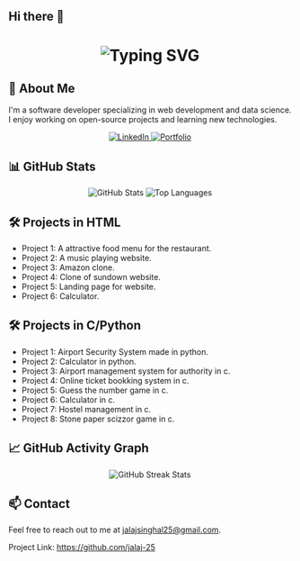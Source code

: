## Hi there 👋

<!--
**jalaj-25/jalaj-25** is a ✨ _special_ ✨ repository because its `README.md` (this file) appears on your GitHub profile.

Here are some ideas to get you started:

- 🔭 I’m currently working on ...
- 🌱 I’m currently learning ...
- 👯 I’m looking to collaborate on ...
- 🤔 I’m looking for help with ...
- 💬 Ask me about ...
- 📫 How to reach me: ...
- 😄 Pronouns: ...
- ⚡ Fun fact: ...
-->
<div align="center">
  <h1> 
    <img src="https://readme-typing-svg.herokuapp.com?font=Jetbrains+mono&size=40&duration=3000&color=33FF33&center=true&vCenter=true&width=435&lines=Hey..+I'm+Jalaj;Welcome+to+my+GitHub" alt="Typing SVG"/>
  </h1>
</div>

## 🚀 About Me

I'm a software developer specializing in web development and data science. I enjoy working on open-source projects and learning new technologies.

<div align="center">
  <a href="[https://www.linkedin.com/in/your-linkedin/](https://www.linkedin.com/in/jalaj-singhal-2a7574287/)">
    <img src="https://img.shields.io/badge/LinkedIn-0077B5?style=for-the-badge&logo=linkedin&logoColor=white" alt="LinkedIn"/>
  </a>
  <a href="https://portfolio-jalaj.netlify.app/">
    <img src="https://img.shields.io/badge/Portfolio-000000?style=for-the-badge&logo=github&logoColor=white" alt="Portfolio"/>
  </a>
</div>

## 📊 GitHub Stats

<div align="center">
  <img src="https://github-readme-stats.vercel.app/api?username=jalaj-25&show_icons=true&theme=radical" alt="GitHub Stats"/>
  <img src="https://github-readme-stats.vercel.app/api/top-langs/?username=jalaj-25&layout=compact&theme=radical" alt="Top Languages"/>
</div>

## 🛠️ Projects in HTML
- Project 1: A attractive food menu for the restaurant.
- Project 2: A music playing website.
- Project 3: Amazon clone.
- Project 4: Clone of sundown website.
- Project 5: Landing page for website.
- Project 6: Calculator.

## 🛠️ Projects in C/Python

- Project 1: Airport Security System made in python.
- Project 2: Calculator in python.
- Project 3: Airport management system for authority in c.
- Project 4: Online ticket bookking system in c.
- Project 5: Guess the number game in c.
- Project 6: Calculator in c.
- Project 7: Hostel management in c.
- Project 8: Stone paper scizzor game in c.

## 📈 GitHub Activity Graph

<div align="center">
  <img src="https://github-readme-streak-stats.herokuapp.com/?user=jalaj-25&theme=radical" alt="GitHub Streak Stats"/>
</div>


## 📫 Contact

Feel free to reach out to me at jalajsinghal25@gmail.com.

Project Link: https://github.com/jalaj-25
